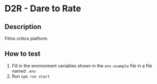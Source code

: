 # D2R - Dare to Rate


## Description

Films critics platform.


## How to test

1. Fill in the environment variables shown in the `env.example` file in a file named `.env`
2. Run `npm run start`